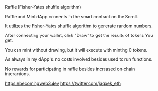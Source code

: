Raffle (Fisher-Yates shuffle algorithm)

Raffle and Mint dApp connects to the smart contract on the Scroll. 

It utilizes the Fisher-Yates shuffle algorithm to generate random numbers. 

After connecting your wallet, click "Draw" to get the results of tokens You get. 

You can mint without drawing, but it will execute with minting 0 tokens. 

As always in my dApp's, no costs involved besides used to run functions. 

No rewards for participating in raffle besides increased on-chain interactions.

https://becomingweb3.dev
https://twitter.com/jaqbek_eth
